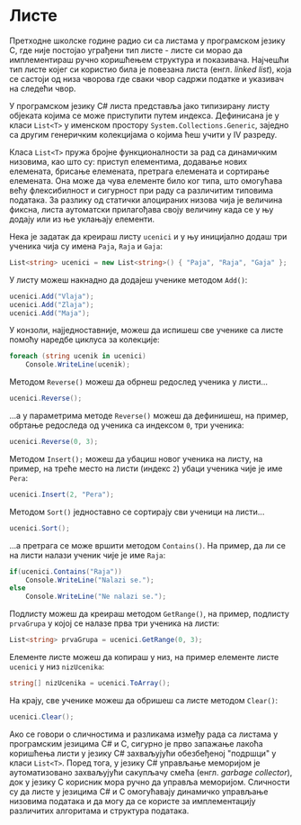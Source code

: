 # Листе

Претходне школске године радио си са листама у програмском језику C, где није
постојао уграђени тип листе - листе си морао да имплементираш ручно коришћењем
структура и показивача. Најчешћи тип листе којег си користио била је повезана
листа (енгл. *linked list*), која се састоји од низа чворова где сваки чвор
садржи податке и указивач на следећи чвор.

У програмском језику C# листа представља јако типизирану листу објеката којима
се може приступити путем индекса. Дефинисана је у класи `List<T>` у именском
простору `System.Collections.Generic`, заједно са другим генеричким колекцијама
о којима ћеш учити у IV разреду.

Класа `List<T>` пружа бројне функционалности за рад са динамичким низовима, као
што су: приступ елементима, додавање нових елемената, брисање елемената,
претрага елемената и сортирање елемената. Она може да чува елементе било ког
типа, што омогућава већу флексибилност и сигурност при раду са различитим
типовима података. За разлику од статички алоцираних низова чија је величина
фиксна, листа аутоматски прилагођава своју величину када се у њу додају или из
ње уклањају елементи.

Нека је задатак да креираш листу `ucenici` и у њу иницијално додаш три ученика
чија су имена `Paja`, `Raja` и `Gaja`:

```cs
List<string> ucenici = new List<string>() { "Paja", "Raja", "Gaja" };
```

У листу можеш накнадно да додајеш ученике методом `Add()`:

```cs
ucenici.Add("Vlaja");
ucenici.Add("Zlaja");
ucenici.Add("Maja");
```

У конзоли, најједноставније, можеш да испишеш све ученике са листе помоћу
наредбе циклуса за колекције:

```cs
foreach (string ucenik in ucenici)
    Console.WriteLine(ucenik);
```

Методом `Reverse()` можеш да обрнеш редослед ученика у листи...

```cs
ucenici.Reverse();
```

...а у параметрима методе `Reverse()` можеш да дефинишеш, на пример, обртање
редоследа од ученика са индексом `0`, три ученика:

```cs
ucenici.Reverse(0, 3);
```

Методом `Insert();` можеш да убациш новог ученика на листу, на пример, на треће
место на листи (индекс `2`) убаци ученика чије је име `Pera`:

```cs
ucenici.Insert(2, "Pera");
```

Методом `Sort()` једноставно се сортирају сви ученици на листи...

```cs
ucenici.Sort();
```

...а претрага се може вршити методом `Contains()`. На пример, да ли се на листи
налази ученик чије је име `Raja`:

```cs
if(ucenici.Contains("Raja"))
    Console.WriteLine("Nalazi se.");
else
    Console.WriteLine("Ne nalazi se.");
```

Подлисту можеш да креираш методом `GetRange()`, на пример, подлисту `prvaGrupa`
у којој се налазе прва три ученика на листи:

```cs
List<string> prvaGrupa = ucenici.GetRange(0, 3);
```

Елементе листе можеш да копираш у низ, на пример елементе листе `ucenici` у низ
`nizUcenika`:

```cs
string[] nizUcenika = ucenici.ToArray();
```

На крају, све ученике можеш да обришеш са листе методом `Clear()`:

```cs
ucenici.Clear();
```

Ако се говори о сличностима и разликама између рада са листама у програмским
језицима C# и C, сигурно је прво запажање лакоћа коришћења листи у језику C#
захваљујући обезбеђеној "подршци" у класи `List<T>`. Поред тога, у језику C#
управљање меморијом је аутоматизовано захваљујући сакупљачу смећа (енгл.
*garbage collector*), док у језику C корисник мора ручно да управља меморијом.
Сличности су да листе у језицима C# и C омогућавају динамичко управљање
низовима података и да могу да се користе за имплементацију различитих
алгоритама и структура података.
